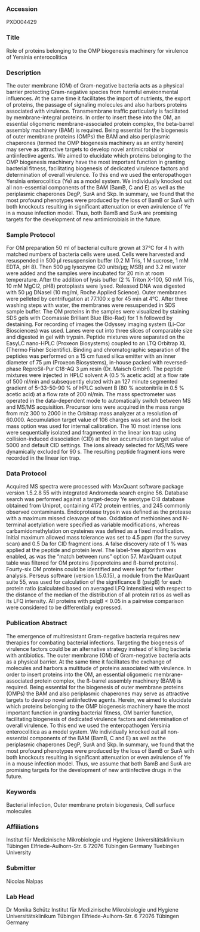 ### Accession
PXD004429

### Title
Role of proteins belonging to the OMP biogenesis machinery for virulence of Yersinia enterocolitica

### Description
The outer membrane (OM) of Gram-negative bacteria acts as a physical barrier protecting Gram-negative species from harmful environmental influences. At the same time it facilitates the import of nutrients, the export of proteins, the passage of signaling molecules and also harbors proteins associated with virulence. Transmembrane traffic particularly is facilitated by membrane-integral proteins. In order to insert these into the OM, an essential oligomeric membrane-associated protein complex, the beta-barrel assembly machinery (BAM) is required. Being essential for the biogenesis of outer membrane proteins (OMPs) the BAM and also periplasmic chaperones (termed the OMP biogenesis machinery as an entity herein) may serve as attractive targets to develop novel antimicrobial or antiinfective agents. We aimed to elucidate which proteins belonging to the OMP biogenesis machinery have the most important function in granting bacterial fitness, facilitating biogenesis of dedicated virulence factors and determination of overall virulence. To this end we used the enteropathogen Yersinia enterocolitica (Ye) as a model system. We individually knocked out all non-essential components of the BAM (BamB, C and E) as well as the periplasmic chaperones DegP, SurA and Skp. In summary, we found that the most profound phenotypes were produced by the loss of BamB or SurA with both knockouts resulting in significant attenuation or even avirulence of Ye in a mouse infection model. Thus, both BamB and SurA are promising targets for the development of new antimicrobials in the future.

### Sample Protocol
For OM preparation 50 ml of bacterial culture grown at 37°C for 4 h with matched numbers of bacteria cells were used. Cells were harvested and resuspended in 500 µl resuspension buffer (0.2 M Tris, 1 M sucrose, 1 mM EDTA, pH 8). Then 500 µg lysozyme (20 units/µg; MSB) and 3.2 ml water were added and the samples were incubated for 20 min at room temperature. After the addition of lysis buffer (2 % Triton X-100, 50 mM Tris, 10 mM MgCl2, pH8) protoplasts were lysed. Released DNA was digested with 50 µg DNaseI (10 mg/ml, Roche Applied Science). Outer membranes were pelleted by centrifugation at 77.100 x g for 45 min at 4°C. After three washing steps with water, the membranes were resuspended in SDS sample buffer. The OM proteins in the samples were visualized by staining SDS gels with Coomassie Brilliant Blue (Bio-Rad) for 1 h followed by destaining. For recording of images the Odyssey imaging system (Li-Cor Biosciences) was used. Lanes were cut into three slices of comparable size and digested in gel with trypsin. Peptide mixtures were separated on the EasyLC nano-HPLC (Proxeon Biosystems) coupled to an LTQ Orbitrap XL (Thermo Fisher Scientific). Binding and chromatographic separation of the peptides was performed on a 15 cm fused silica emitter with an inner diameter of 75 µm (Proxeon Biosystems),  in-house packed with reversed-phase ReproSil-Pur C18-AQ 3 µm resin (Dr. Maisch GmbH). The peptide mixtures were injected in HPLC solvent A (0.5 % acetic acid) at a flow rate of 500 nl/min and subsequently eluted with an 127 minute segmented gradient of 5–33-50-90 % of HPLC solvent B (80 % acetonitrile in 0.5 % acetic acid) at a flow rate of 200 nl/min. The mass spectrometer was operated in the data-dependent mode to automatically switch between MS and MS/MS acquisition. Precursor ions were acquired in the mass range from m/z 300 to 2000 in the Orbitrap mass analyzer at a resolution of 60.000. Accumulation target value of 106 charges was set and the lock mass option was used for internal calibration. The 10 most intense ions were sequentially isolated and fragmented in the linear ion trap using collision-induced dissociation (CID) at the ion accumulation target value of 5000 and default CID settings. The ions already selected for MS/MS were dynamically excluded for 90 s. The resulting peptide fragment ions were recorded in the linear ion trap.

### Data Protocol
Acquired MS spectra were processed with MaxQuant software package version 1.5.2.8 55 with integrated Andromeda search engine 56. Database search was performed against a target-decoy Ye serotype O:8 database obtained from Uniprot, containing 4172 protein entries, and 245 commonly observed contaminants. Endoprotease trypsin was defined as the protease with a maximum missed cleavage of two. Oxidation of methionines and N-terminal acetylation were specified as variable modifications, whereas carbamidomethylation on cysteines was defined as a fixed modification. Initial maximum allowed mass tolerance was set to 4.5 ppm (for the survey scan) and 0.5 Da for CID fragment ions. A false discovery rate of 1 % was applied at the peptide and protein level. The label-free algorithm was enabled, as was the “match between runs” option 57. MaxQuant output table was filtered for OM proteins (lipoproteins and ß-barrel proteins). Fourty-six OM proteins could be identified and were kept for further analysis. Perseus software (version 1.5.0.15), a module from the MaxQuant suite 55, was used for calculation of the significance B (psigB) for each protein ratio (calculated based on averaged LFQ intensities) with respect to the distance of the median of the distribution of all protein ratios as well as its LFQ intensity. All proteins with psigB < 0.05 in a pairwise comparison were considered to be differentially expressed.

### Publication Abstract
The emergence of multiresistant Gram-negative bacteria requires new therapies for combating bacterial infections. Targeting the biogenesis of virulence factors could be an alternative strategy instead of killing bacteria with antibiotics. The outer membrane (OM) of Gram-negative bacteria acts as a physical barrier. At the same time it facilitates the exchange of molecules and harbors a multitude of proteins associated with virulence. In order to insert proteins into the OM, an essential oligomeric membrane-associated protein complex, the &#xdf;-barrel assembly machinery (BAM) is required. Being essential for the biogenesis of outer membrane proteins (OMPs) the BAM and also periplasmic chaperones may serve as attractive targets to develop novel antiinfective agents. Herein, we aimed to elucidate which proteins belonging to the OMP biogenesis machinery have the most important function in granting bacterial fitness, OM barrier function, facilitating biogenesis of dedicated virulence factors and determination of overall virulence. To this end we used the enteropathogen Yersinia enterocolitica as a model system. We individually knocked out all non-essential components of the BAM (BamB, C and E) as well as the periplasmic chaperones DegP, SurA and Skp. In summary, we found that the most profound phenotypes were produced by the loss of BamB or SurA with both knockouts resulting in significant attenuation or even avirulence of Ye in a mouse infection model. Thus, we assume that both BamB and SurA are promising targets for the development of new antiinfective drugs in the future.

### Keywords
Bacterial infection, Outer membrane protein biogenesis, Cell surface molecules

### Affiliations
Institut für Medizinische Mikrobiologie und Hygiene Universitätsklinikum Tübingen Elfriede-Aulhorn-Str. 6 72076 Tübingen Germany
Tuebingen University

### Submitter
Nicolas Nalpas

### Lab Head
Dr Monika Schütz
Institut für Medizinische Mikrobiologie und Hygiene Universitätsklinikum Tübingen Elfriede-Aulhorn-Str. 6 72076 Tübingen Germany


